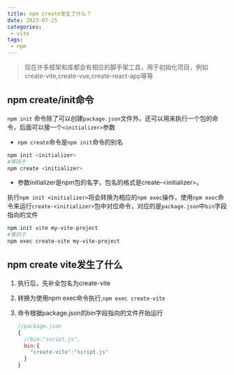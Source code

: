 ```yaml
---
title: npm create发生了什么？
date: 2023-07-25
categories:
 - vite
tags:
 - npm
---
```

> 现在许多框架和库都会有相应的脚手架工具，用于初始化项目，例如create-vite,create-vue,create-react-app等等

## npm create/init命令

`npm init` 命令除了可以创建`package.json`文件外，还可以用来执行一个包的命令，后面可以接一个`<initializer>`参数

*   `npm create`命令是`npm init`命令的别名

```bash
npm init <initializer>
#等同于
npm create <initializer>
```

*   参数initializer是npm包的名字，包名的格式是create-\<initializer>。

执行`npm init <initializer>`将会转换为相应的`npm exec`操作，使用`npm exec`命令来运行`create-<initializer>`包中对应命令，对应的是`package.json`中`bin`字段指向的文件

```bash
npm init vite my-vite-project
#等同于
npm exec create-vite my-vite-project
```

## npm create vite发生了什么

1.  执行后，先补全包名为create-vite
2.  转换为使用npm exec命令执行,`npm exec create-vite`
3.  命令根据package.json的bin字段指向的文件开始运行

    ```javascript
    //package.json
    {
      //bin:"script.js",
      bin:{
        "create-vite":"script.js"
      }
    }
    ```

